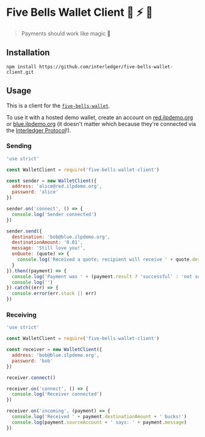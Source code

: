 # Five Bells Wallet Client :money_with_wings: :zap: :tada:

> Payments should work like magic :tada:

## Installation

`npm install https://github.com/interledger/five-bells-wallet-client.git`

## Usage

This is a client for the [`five-bells-wallet`](https://github.com/interledger/five-bells-wallet).

To use it with a hosted demo wallet, create an account on [red.ilpdemo.org](https://red.ilpdemo.org) or [blue.ilpdemo.org](https://blue.ilpdemo.org) (it doesn't matter which because they're connected via the [Interledger Protocol](https://interledger.org)!).


### Sending

```js
'use strict'

const WalletClient = require('five-bells-wallet-client')

const sender = new WalletClient({
  address: 'alice@red.ilpdemo.org',
  password: 'alice'
})

sender.on('connect', () => {
  console.log('Sender connected')
})

sender.send({
  destination: 'bob@blue.ilpdemo.org',
  destinationAmount: '0.01',
  message: 'Still love you!',
  onQuote: (quote) => {
    console.log('Received a quote; recipient will receive ' + quote.destinationAmount)
  }
}).then((payment) => {
  console.log('Payment was ' + (payment.result ? 'successful' : 'not successful'))
  console.log('')
}).catch((err) => {
  console.error(err.stack || err)
})
```

### Receiving

```js
'use strict'

const WalletClient = require('five-bells-wallet-client')

const receiver = new WalletClient({
  address: 'bob@blue.ilpdemo.org',
  password: 'bob'
})

receiver.connect()

receiver.on('connect', () => {
  console.log('Receiver connected')
})

receiver.on('incoming', (payment) => {
  console.log('Received ' + payment.destinationAmount + ' bucks!')
  console.log(payment.sourceAccount + ' says: ' + payment.message)
})
```
